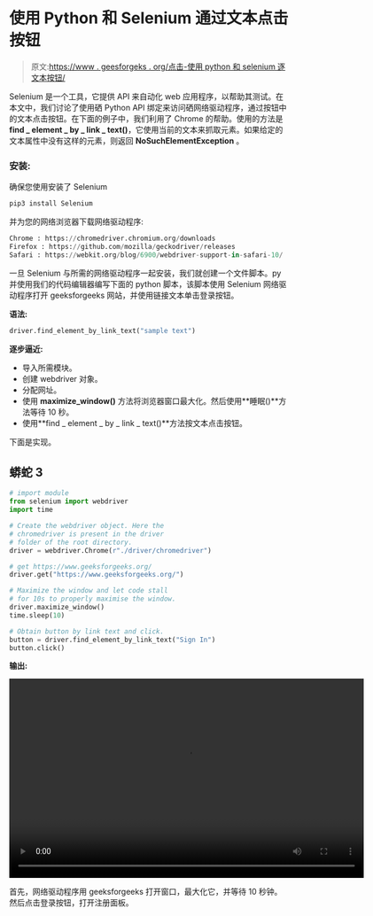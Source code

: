# 使用 Python 和 Selenium 通过文本点击按钮

> 原文:[https://www . geesforgeks . org/点击-使用 python 和 selenium 逐文本按钮/](https://www.geeksforgeeks.org/click-button-by-text-using-python-and-selenium/)

Selenium 是一个工具，它提供 API 来自动化 web 应用程序，以帮助其测试。在本文中，我们讨论了使用硒 Python API 绑定来访问硒网络驱动程序，通过按钮中的文本点击按钮。在下面的例子中，我们利用了 Chrome 的帮助。使用的方法是**find _ element _ by _ link _ text()**，它使用当前的文本来抓取元素。如果给定的文本属性中没有这样的元素，则返回 **NoSuchElementException** 。

### 安装:

确保您使用安装了 Selenium

```py
pip3 install Selenium
```

并为您的网络浏览器下载网络驱动程序:

```py
Chrome : https://chromedriver.chromium.org/downloads
Firefox : https://github.com/mozilla/geckodriver/releases
Safari : https://webkit.org/blog/6900/webdriver-support-in-safari-10/
```

一旦 Selenium 与所需的网络驱动程序一起安装，我们就创建一个文件脚本。py 并使用我们的代码编辑器编写下面的 python 脚本，该脚本使用 Selenium 网络驱动程序打开 geeksforgeeks 网站，并使用链接文本单击登录按钮。

**语法:**

```py
driver.find_element_by_link_text("sample text")
```

**逐步逼近:**

*   导入所需模块。
*   创建 webdriver 对象。
*   分配网址。
*   使用 **maximize_window()** 方法将浏览器窗口最大化。然后使用**睡眠()**方法等待 10 秒。
*   使用**find _ element _ by _ link _ text()**方法按文本点击按钮。

下面是实现。

## 蟒蛇 3

```py
# import module
from selenium import webdriver
import time

# Create the webdriver object. Here the 
# chromedriver is present in the driver 
# folder of the root directory.
driver = webdriver.Chrome(r"./driver/chromedriver")

# get https://www.geeksforgeeks.org/
driver.get("https://www.geeksforgeeks.org/")

# Maximize the window and let code stall 
# for 10s to properly maximise the window.
driver.maximize_window()
time.sleep(10)

# Obtain button by link text and click.
button = driver.find_element_by_link_text("Sign In")
button.click()
```

**输出:**

<video class="wp-video-shortcode" id="video-563654-1" width="640" height="360" preload="metadata" controls=""><source type="video/mp4" src="https://media.geeksforgeeks.org/wp-content/uploads/20210222231422/output_FTOFsx0Z_Tx7e.mp4?_=1">[https://media.geeksforgeeks.org/wp-content/uploads/20210222231422/output_FTOFsx0Z_Tx7e.mp4](https://media.geeksforgeeks.org/wp-content/uploads/20210222231422/output_FTOFsx0Z_Tx7e.mp4)</video>

首先，网络驱动程序用 geeksforgeeks 打开窗口，最大化它，并等待 10 秒钟。然后点击登录按钮，打开注册面板。
